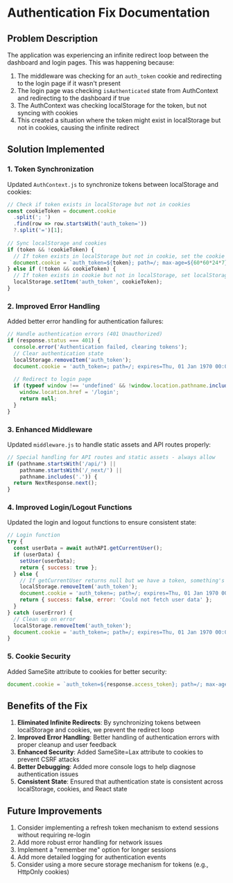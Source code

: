 # Authentication Fix Documentation

## Problem Description

The application was experiencing an infinite redirect loop between the dashboard and login pages. This was happening because:

1. The middleware was checking for an `auth_token` cookie and redirecting to the login page if it wasn't present
2. The login page was checking `isAuthenticated` state from AuthContext and redirecting to the dashboard if true
3. The AuthContext was checking localStorage for the token, but not syncing with cookies
4. This created a situation where the token might exist in localStorage but not in cookies, causing the infinite redirect

## Solution Implemented

### 1. Token Synchronization

Updated `AuthContext.js` to synchronize tokens between localStorage and cookies:

```javascript
// Check if token exists in localStorage but not in cookies
const cookieToken = document.cookie
  .split('; ')
  .find(row => row.startsWith('auth_token='))
  ?.split('=')[1];
  
// Sync localStorage and cookies
if (token && !cookieToken) {
  // If token exists in localStorage but not in cookie, set the cookie
  document.cookie = `auth_token=${token}; path=/; max-age=${60*60*24*7}`; // 7 days
} else if (!token && cookieToken) {
  // If token exists in cookie but not in localStorage, set localStorage
  localStorage.setItem('auth_token', cookieToken);
}
```

### 2. Improved Error Handling

Added better error handling for authentication failures:

```javascript
// Handle authentication errors (401 Unauthorized)
if (response.status === 401) {
  console.error('Authentication failed, clearing tokens');
  // Clear authentication state
  localStorage.removeItem('auth_token');
  document.cookie = 'auth_token=; path=/; expires=Thu, 01 Jan 1970 00:00:01 GMT;';
  
  // Redirect to login page
  if (typeof window !== 'undefined' && !window.location.pathname.includes('/login')) {
    window.location.href = '/login';
    return null;
  }
}
```

### 3. Enhanced Middleware

Updated `middleware.js` to handle static assets and API routes properly:

```javascript
// Special handling for API routes and static assets - always allow
if (pathname.startsWith('/api/') || 
    pathname.startsWith('/_next/') || 
    pathname.includes('.')) {
  return NextResponse.next();
}
```

### 4. Improved Login/Logout Functions

Updated the login and logout functions to ensure consistent state:

```javascript
// Login function
try {
  const userData = await authAPI.getCurrentUser();
  if (userData) {
    setUser(userData);
    return { success: true };
  } else {
    // If getCurrentUser returns null but we have a token, something's wrong
    localStorage.removeItem('auth_token');
    document.cookie = 'auth_token=; path=/; expires=Thu, 01 Jan 1970 00:00:01 GMT;';
    return { success: false, error: 'Could not fetch user data' };
  }
} catch (userError) {
  // Clean up on error
  localStorage.removeItem('auth_token');
  document.cookie = 'auth_token=; path=/; expires=Thu, 01 Jan 1970 00:00:01 GMT;';
}
```

### 5. Cookie Security

Added SameSite attribute to cookies for better security:

```javascript
document.cookie = `auth_token=${response.access_token}; path=/; max-age=${60*60*24*7}; SameSite=Lax`;
```

## Benefits of the Fix

1. **Eliminated Infinite Redirects**: By synchronizing tokens between localStorage and cookies, we prevent the redirect loop
2. **Improved Error Handling**: Better handling of authentication errors with proper cleanup and user feedback
3. **Enhanced Security**: Added SameSite=Lax attribute to cookies to prevent CSRF attacks
4. **Better Debugging**: Added more console logs to help diagnose authentication issues
5. **Consistent State**: Ensured that authentication state is consistent across localStorage, cookies, and React state

## Future Improvements

1. Consider implementing a refresh token mechanism to extend sessions without requiring re-login
2. Add more robust error handling for network issues
3. Implement a "remember me" option for longer sessions
4. Add more detailed logging for authentication events
5. Consider using a more secure storage mechanism for tokens (e.g., HttpOnly cookies)
